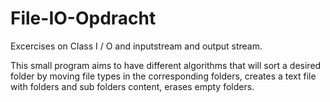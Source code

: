# File-IO-Opdracht

Excercises on Class I / O and inputstream and output stream.

This small program aims to have different algorithms that will sort a desired folder by moving file types in the corresponding folders, creates a text file with folders and sub folders content, erases empty folders.
